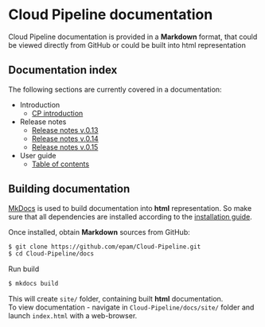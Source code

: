 # Cloud Pipeline documentation

Cloud Pipeline documentation is provided in a **Markdown** format, that could be viewed directly from GitHub or could be built into html representation

## Documentation index

The following sections are currently covered in a documentation:

- Introduction
    - [CP introduction](md/index.md)
- Release notes
    - [Release notes v.0.13](md/release_notes/v.0.13/v.0.13_-_Release_notes.md)
    - [Release notes v.0.14](md/release_notes/v.0.14/v.0.14_-_Release_notes.md)
    - [Release notes v.0.15](md/release_notes/v.0.15/v.0.15_-_Release_notes.md)
- User guide
    - [Table of contents](md/manual/Cloud_Pipeline_-_Manual.md)

## Building documentation

[MkDocs](http://www.mkdocs.org/) is used to build documentation into **html** representation. So make sure that all dependencies are installed according to the [installation guide](https://www.mkdocs.org/#installation).

Once installed, obtain **Markdown** sources from GitHub:

``` bash
$ git clone https://github.com/epam/Cloud-Pipeline.git
$ cd Cloud-Pipeline/docs
```

Run build

``` bash
$ mkdocs build
```

This will create `site/` folder, containing built **html** documentation.  
To view documentation - navigate in `Cloud-Pipeline/docs/site/` folder and launch `index.html` with a web-browser.